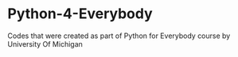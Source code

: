 # Python-4-Everybody
Codes that were created as part of Python for Everybody course by University Of Michigan
